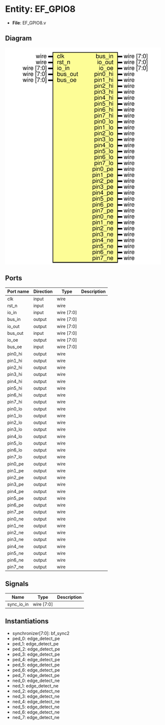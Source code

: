
# Entity: EF_GPIO8 
- **File**: EF_GPIO8.v

## Diagram
![Diagram](EF_GPIO8.svg "Diagram")
## Ports

| Port name | Direction | Type       | Description |
| --------- | --------- | ---------- | ----------- |
| clk       | input     | wire       |             |
| rst_n     | input     | wire       |             |
| io_in     | input     | wire [7:0] |             |
| bus_in    | output    | wire [7:0] |             |
| io_out    | output    | wire [7:0] |             |
| bus_out   | input     | wire [7:0] |             |
| io_oe     | output    | wire [7:0] |             |
| bus_oe    | input     | wire [7:0] |             |
| pin0_hi   | output    | wire       |             |
| pin1_hi   | output    | wire       |             |
| pin2_hi   | output    | wire       |             |
| pin3_hi   | output    | wire       |             |
| pin4_hi   | output    | wire       |             |
| pin5_hi   | output    | wire       |             |
| pin6_hi   | output    | wire       |             |
| pin7_hi   | output    | wire       |             |
| pin0_lo   | output    | wire       |             |
| pin1_lo   | output    | wire       |             |
| pin2_lo   | output    | wire       |             |
| pin3_lo   | output    | wire       |             |
| pin4_lo   | output    | wire       |             |
| pin5_lo   | output    | wire       |             |
| pin6_lo   | output    | wire       |             |
| pin7_lo   | output    | wire       |             |
| pin0_pe   | output    | wire       |             |
| pin1_pe   | output    | wire       |             |
| pin2_pe   | output    | wire       |             |
| pin3_pe   | output    | wire       |             |
| pin4_pe   | output    | wire       |             |
| pin5_pe   | output    | wire       |             |
| pin6_pe   | output    | wire       |             |
| pin7_pe   | output    | wire       |             |
| pin0_ne   | output    | wire       |             |
| pin1_ne   | output    | wire       |             |
| pin2_ne   | output    | wire       |             |
| pin3_ne   | output    | wire       |             |
| pin4_ne   | output    | wire       |             |
| pin5_ne   | output    | wire       |             |
| pin6_ne   | output    | wire       |             |
| pin7_ne   | output    | wire       |             |

## Signals

| Name       | Type       | Description |
| ---------- | ---------- | ----------- |
| sync_io_in | wire [7:0] |             |

## Instantiations

- synchronizer[7:0]: bf_sync2
- ped_0: edge_detect_pe
- ped_1: edge_detect_pe
- ped_2: edge_detect_pe
- ped_3: edge_detect_pe
- ped_4: edge_detect_pe
- ped_5: edge_detect_pe
- ped_6: edge_detect_pe
- ped_7: edge_detect_pe
- ned_0: edge_detect_ne
- ned_1: edge_detect_ne
- ned_2: edge_detect_ne
- ned_3: edge_detect_ne
- ned_4: edge_detect_ne
- ned_5: edge_detect_ne
- ned_6: edge_detect_ne
- ned_7: edge_detect_ne
